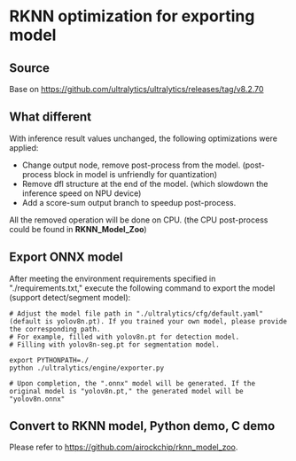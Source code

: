 # RKNN optimization for exporting model

## Source
Base on https://github.com/ultralytics/ultralytics/releases/tag/v8.2.70




## What different
With inference result values unchanged, the following optimizations were applied:
- Change output node, remove post-process from the model. (post-process block in model is unfriendly for quantization)
- Remove dfl structure at the end of the model. (which slowdown the inference speed on NPU device)
- Add a score-sum output branch to speedup post-process.

All the removed operation will be done on CPU. (the CPU post-process could be found in **RKNN_Model_Zoo**)




## Export ONNX model

After meeting the environment requirements specified in "./requirements.txt," execute the following command to export the model (support detect/segment model):

```
# Adjust the model file path in "./ultralytics/cfg/default.yaml" (default is yolov8n.pt). If you trained your own model, please provide the corresponding path. 
# For example, filled with yolov8n.pt for detection model.
# Filling with yolov8n-seg.pt for segmentation model.

export PYTHONPATH=./
python ./ultralytics/engine/exporter.py

# Upon completion, the ".onnx" model will be generated. If the original model is "yolov8n.pt," the generated model will be "yolov8n.onnx"
```



## Convert to RKNN model, Python demo, C demo

Please refer to https://github.com/airockchip/rknn_model_zoo.